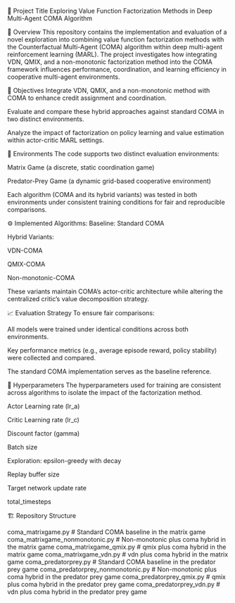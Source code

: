 🧠 Project Title
Exploring Value Function Factorization Methods in Deep Multi-Agent COMA Algorithm

📄 Overview
This repository contains the implementation and evaluation of a novel exploration into combining value function factorization methods with the Counterfactual Multi-Agent (COMA) algorithm within deep multi-agent reinforcement learning (MARL).
The project investigates how integrating VDN, QMIX, and a non-monotonic factorization method into the COMA framework influences performance, coordination, and learning efficiency in cooperative multi-agent environments.

🎯 Objectives
Integrate VDN, QMIX, and a non-monotonic method with COMA to enhance credit assignment and coordination.

Evaluate and compare these hybrid approaches against standard COMA in two distinct environments.

Analyze the impact of factorization on policy learning and value estimation within actor-critic MARL settings.

🧪 Environments
The code supports two distinct evaluation environments:

Matrix Game (a discrete, static coordination game)

Predator-Prey Game (a dynamic grid-based cooperative environment)

Each algorithm (COMA and its hybrid variants) was tested in both environments under consistent training conditions for fair and reproducible comparisons.

⚙️ Implemented Algorithms:
Baseline: Standard COMA

Hybrid Variants:

VDN-COMA

QMIX-COMA

Non-monotonic-COMA

These variants maintain COMA’s actor-critic architecture while altering the centralized critic’s value decomposition strategy.

📈 Evaluation Strategy
To ensure fair comparisons:

All models were trained under identical conditions across both environments.

Key performance metrics (e.g., average episode reward, policy stability) were collected and compared.

The standard COMA implementation serves as the baseline reference.

🧮 Hyperparameters
The hyperparameters used for training are consistent across algorithms to isolate the impact of the factorization method.

Actor Learning rate (lr_a)

Critic Learning rate (lr_c)

Discount factor (gamma) 

Batch size 

Exploration: epsilon-greedy with decay 

Replay buffer size

Target network update rate

total_timesteps

🏗️ Repository Structure

coma_matrixgame.py  # Standard COMA baseline in the matrix game
coma_matrixgame_nonmonotonic.py  # Non-monotonic plus coma hybrid in the matrix game
coma_matrixgame_qmix.py  # qmix plus coma hybrid in the matrix game
coma_matrixgame_vdn.py  # vdn plus coma hybrid in the matrix game
coma_predatorprey.py  # Standard COMA baseline in the predator prey game
coma_predatorprey_nonmonotonic.py  # Non-monotonic plus coma hybrid in the predator prey game
coma_predatorprey_qmix.py  # qmix plus coma hybrid in the predator prey game
coma_predatorprey_vdn.py  # vdn plus coma hybrid in the predator prey game



